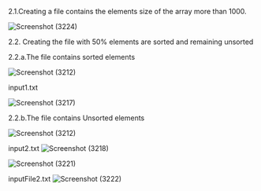 
2.1.Creating a file contains the elements size of the array more than 1000.


![Screenshot (3224)](https://user-images.githubusercontent.com/91931504/208314284-134cd91b-bbcf-429a-a37e-f54fad2c0679.png)

2.2. Creating the file with 50% elements are sorted and remaining unsorted

2.2.a.The file contains sorted elements

![Screenshot (3212)](https://user-images.githubusercontent.com/91931504/208313744-4381d31b-c87e-4c24-b66a-27c691ba9f43.png)

input1.txt

![Screenshot (3217)](https://user-images.githubusercontent.com/91931504/208313986-96359cb6-fb0d-48fc-92ee-2e9ea8d779e9.png)

2.2.b.The file contains Unsorted elements

![Screenshot (3212)](https://user-images.githubusercontent.com/91931504/208313744-4381d31b-c87e-4c24-b66a-27c691ba9f43.png)

input2.txt
![Screenshot (3218)](https://user-images.githubusercontent.com/91931504/208313988-6b83c86a-9be3-4cd4-9d57-d07c407330a7.png)



![Screenshot (3221)](https://user-images.githubusercontent.com/91931504/208314149-ea2030c4-4f7a-40cf-a45e-df657286383e.png)

inputFile2.txt
![Screenshot (3222)](https://user-images.githubusercontent.com/91931504/208314151-79cff798-5301-4889-90af-48995e5808d1.png)



